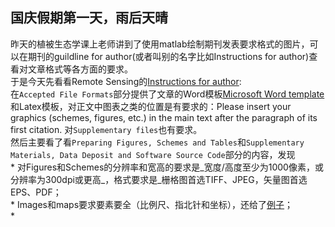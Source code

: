 ## 国庆假期第一天，雨后天晴
昨天的植被生态学课上老师讲到了使用matlab绘制期刊发表要求格式的图片，可以在期刊的guildline for author(或者叫别的名字比如Instructions for author)查看对文章格式等各方面的要求。  
于是今天先看看Remote Sensing的[Instructions for author](https://www.mdpi.com/journal/remotesensing/instructions#submission):  
    在`Accepted File Formats`部分提供了文章的Word模板[Microsoft Word template](https://www.mdpi.com/files/word-templates/remotesensing-template.dot)和Latex模板，对正文中图表之类的位置是有要求的：Please insert your graphics (schemes, figures, etc.) in the main text after the paragraph of its first citation. 对`Supplementary files`也有要求。  
    然后主要看了看`Preparing Figures, Schemes and Tables`和`Supplementary Materials, Data Deposit and Software Source Code`部分的内容，发现  
    * 对Figures和Schemes的分辨率和宽高的要求是_宽度/高度至少为1000像素，或分辨率为300dpi或更高_，格式要求是_栅格图首选TIFF、JPEG，矢量图首选EPS、PDF；  
    * Images和maps要求要素要全（比例尺、指北针和坐标），还给了[例子](https://www.mdpi.com/data/c-fakepath-remotesensingexamplemap.png)；  
    * 
